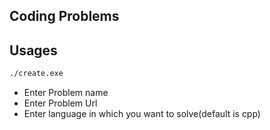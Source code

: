 ## Coding Problems 

## Usages
```bash
./create.exe
```
- Enter Problem name
- Enter Problem Url
- Enter language in which you want to solve(default is cpp)

